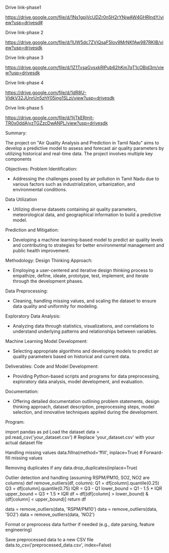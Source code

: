 Drive link-phase1 

https://drive.google.com/file/d/1Ns1gpjVcUDZr0n5H2rYNjwAW4GHRIndY/view?usp=drivesd# 

Drive link-phase 2 

https://drive.google.com/file/d/1UW5dc7ZViQsaF5Iov9MrNKfAw987RKIB/view?usp=drivesdk

Drive link-phase 3 

https://drive.google.com/file/d/1Z1TvsaGvsxkRlPub62hKm7qT1cOBid3m/view?usp=drivesdk

Drive link-phase 4

https://drive.google.com/file/d/1dR8U-VIdkV32JUnrUn5zhY05ing1SLzi/view?usp=drivesdk

Drive link-phase 5

https://drive.google.com/file/d/1ijTkERmjt-TR0x0ddAjyzTGZzcDwANPL/view?usp=drivesdk


Summary:

   The project on "Air Quality Analysis and Prediction in Tamil Nadu" aims to develop a predictive model to assess and forecast air quality parameters by utilizing historical and real-time data. The project involves multiple key components

Objectives:
Problem Identification:
-  Addressing the challenges posed by air pollution in Tamil Nadu due to various factors such as industrialization, urbanization, and environmental conditions.

Data Utilization
- Utilizing diverse datasets containing air quality parameters, meteorological data, and geographical information to build a predictive model.
  
Prediction and Mitigation:
- Developing a machine learning-based model to predict air quality levels and contributing to strategies for better environmental management and public health improvement.
  
Methodology:
 Design Thinking Approach:
 - Employing a user-centered and iterative design thinking process to empathize, define, ideate, prototype, test, implement, and iterate through the development phases.
  
Data Preprocessing:
 - Cleaning, handling missing values, and scaling the dataset to ensure data quality and uniformity for modeling.

Exploratory Data Analysis:

 - Analyzing data through statistics, visualizations, and correlations to understand underlying patterns and relationships between variables.
   
Machine Learning Model Development:

 - Selecting appropriate algorithms and developing models to predict air quality parameters based on historical and current data.

 Deliverables:
 Code and Model Development:

 - Providing Python-based scripts and programs for data preprocessing, exploratory data analysis, model development, and evaluation.

 Documentation:

 - Offering detailed documentation outlining problem statements, design thinking approach, dataset description, preprocessing steps, model selection, and innovative techniques applied during the development.

Program:

import pandas as pd
 Load the dataset
data = pd.read_csv('your_dataset.csv')  # Replace 'your_dataset.csv' with your actual dataset file

Handling missing values
data.fillna(method='ffill', inplace=True)  # Forward-fill missing values

Removing duplicates if any
data.drop_duplicates(inplace=True)

Outlier detection and handling (assuming RSPM/PM10, SO2, NO2 are columns)
def remove_outliers(df, column):
    Q1 = df[column].quantile(0.25)
    Q3 = df[column].quantile(0.75)
    IQR = Q3 - Q1
    lower_bound = Q1 - 1.5 * IQR
    upper_bound = Q3 + 1.5 * IQR
    df = df[(df[column] > lower_bound) & (df[column] < upper_bound)]
    return df

data = remove_outliers(data, 'RSPM/PM10')
data = remove_outliers(data, 'SO2')
data = remove_outliers(data, 'NO2')

Format or preprocess data further if needed (e.g., date parsing, feature engineering)

Save preprocessed data to a new CSV file
data.to_csv('preprocessed_data.csv', index=False)
